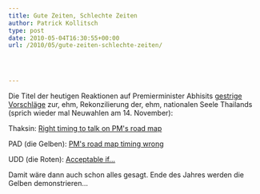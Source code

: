 ```yaml
---
title: Gute Zeiten, Schlechte Zeiten
author: Patrick Kollitsch
type: post
date: 2010-05-04T16:30:55+00:00
url: /2010/05/gute-zeiten-schlechte-zeiten/




---
```

Die Titel der heutigen Reaktionen auf Premierminister Abhisits [gestrige Vorschläge][1] zur, ehm, Rekonzilierung der, ehm, nationalen Seele Thailands (sprich wieder mal Neuwahlen am 14. November):

Thaksin: [Right timing to talk on PM's road map][2]
  
<span class="caps">PAD</span> (die Gelben): [PM's road map timing wrong][3]
  
<span class="caps">UDD</span> (die Roten): [Acceptable if...][4]

Damit wäre dann auch schon alles gesagt. Ende des Jahres werden die Gelben demonstrieren...

 [1]: http://www.nationmultimedia.com/home/2010/05/05/politics/PM&039;s-road-map-to-be-activated-regardless-of-re-30128575.html
 [2]: http://www.nationmultimedia.com/home/2010/05/05/politics/Right-timing-to-talk-on-PM&039;s-road-map-Thaksin-30128579.html
 [3]: http://www.nationmultimedia.com/home/2010/05/05/politics/PM&039;s-road-map-timing-wrong-PAD-30128577.html
 [4]: http://www.nationmultimedia.com/home/2010/05/05/politics/Acceptable-if--30128580.html